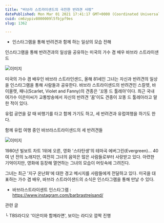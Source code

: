 ```yaml
---
title: "바브라 스트라이샌드의 극진한 반려견 사랑"
datePublished: Mon Mar 01 2021 17:41:17 GMT+0000 (Coordinated Universal Time)
cuid: cm6zypiv8000009l5fbjpf9es
slug: 1362

---
```



- 인스타그램을 통해 반려견과 함께 하는 일상의 모습 전해

인스타그램을 통해 반려견과의 일상을 공유하는 미국의 가수 겸 배우 바브라 스트라이샌드

![이미지](https://cdn.hashnode.com/res/hashnode/image/upload/v1739246913003/2bafccde-5a9a-4374-80d9-1b04ab6ba1ad.png)

미국의 가수 겸 배우인 바브라 스트라인샌드, 올해 81세인 그녀는 자신과 반려견의 일상을 인스타그램을 통해 사람들과 공유한다. 바브라 스트라이샌드의 반려견인 스칼렛, 바이올렛, 패니(Scarlet, Violet and Fanny)의 견종은 '꼬똥 드 툴레아'이다. 최근 국내 여가수 이은미씨가 교통방송에서 자신의 반려견 '꿈'이도 견종이 꼬똥 드 툴레아라고 말한 적이 있다.

유럽 공연을 갈 때 비행기를 타고 함께 가기도 하고, 세 반려견과 유럽여행을 하기도 한다.

함께 유럽 여행 중인 바브라스트라이샌드의 세 반려견들

![이미지](https://cdn.hashnode.com/res/hashnode/image/upload/v1739246916040/5dd1e590-b32f-417e-af99-e025f260a12b.png)

1980년 빌보트 차트 1위에 오른, 영화 '스타탄생'의 테마곡 에버그린(Evergreen)… 40여 년 전의 노래지만, 여전히 그녀의 음악은 많은 사람들로부터 사랑받고 있다. 아련한 기억이지만, 영화에 등장해 열연하는 그녀의 모습이 머릿속에 그려진다.

그녀는 최근 '지구 온난화'에 대한 경고 메시지를 사람들에게 전달하고 있다. 미국을 대표하는 가수 겸 배우, 바브라 스트라이샌드의 소식은 인스타그램을 통해 만날 수 있다.

- 바브라스트라이샌트 인스타그램 : https://www.instagram.com/barbrastreisand/

관련 글

└ TBS라디오 '이은미와 함께라면', 보이는 라디오 깜짝 진행